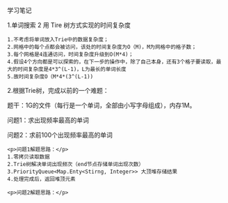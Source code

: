 学习笔记
<p>
    1.单词搜索 2 用 Tire 树方式实现的时间复杂度
    
    1.不考虑将单词放入Trie中的数据复杂度；
    2.网格中的每个点都会被访问，该处的时间复杂度为O（M)，M为网格中的格子数；
    3.每个网格是4连通访问，时间复杂度升级到O(M*4)；
    4.假设4个方向都是可以探索的，在下一步的操作中，除了自己本身，还有3个格子要读取，最大的时间复杂度是4*3^(L-1)，L为最长的单词长度
    5.故时间复杂度O（M*4*(3^(L-1))
    
</p>

<p>
    2.根据Trie树，完成以前的一个难题：
        <p>题干：1G的文件（每行是一个单词，全部由小写字母组成），内存1M。</p>
        <p>问题1：求出现频率最高的单词</p>
        <p>问题2：求前100个出现频率最高的单词</p>
        
        
    <p>问题1解题思路：</p>
    1.零拷贝读取数据
    2.Trie树解决单词出现频次（end节点存储单词出现次数）
    3.PriorityQueue<Map.Enty<Stirng, Integer>> 大顶堆存储结果
    4.处理完成后，返回堆顶元素
    
    <p>问题2解题思路：</p>
</p>